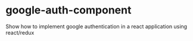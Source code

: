 # google-auth-component
Show how to implement google authentication in a react application using react/redux
